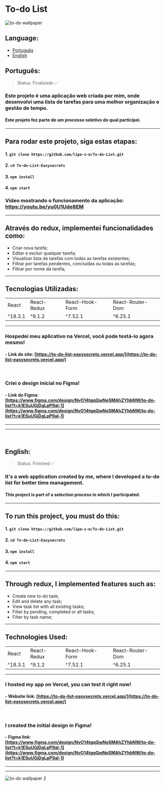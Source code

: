 # To-do List
![to-do wallpaper](https://github.com/user-attachments/assets/d11e5823-a907-4d00-b3f9-3409e5d34e41)

<a name="language"></a>
## Language: 
 - [Português](#languagePt)
 - [English](#languageEn)

<a id="languagePt"></a>
## Português:

> Status: Finalizado ✅

### Este projeto é uma aplicação web criada por mim, onde desenvolvi uma lista de tarefas para uma melhor organização e gestão de tempo.
#### Este projeto fez parte de um processo seletivo do qual participei.

---

## Para rodar este projeto, siga estas etapas:

#### 1. `git clone https://github.com/lipe-s-m/To-do-List.git`
#### 2. `cd To-do-List-Easysecrets`
#### 3. `npm install`
#### 4. `npm start`

### Vídeo mostrando o funcionamento da aplicação: https://youtu.be/yu0U1Ude8EM

---

## Através do redux, implementei funcionalidades como:

* Criar nova tarefa;
* Editar e excluir qualquer tarefa;
* Visualizar lista de tarefas com todas as tarefas existentes;
* Filtrar por tarefas pendentes, concluídas ou todas as tarefas;
* Filtrar por nome da tarefa;
---

## Tecnologias Utilizadas:

<table>
  <tr>
    <td>React</td>
    <td>React-Redux</td>
    <td>React-Hook-Form</td>
    <td>React-Router-Dom</td>
  </tr>
  <tr>
    <td>^18.3.1</td>
    <td>^9.1.2</td>
    <td>^7.52.1</td>
    <td>^6.25.1</td>
  </tr>
</table>

---

### Hospedei meu aplicativo na Vercel, você pode testá-lo agora mesmo!
#### - Link do site: [https://to-do-list-easysecrets.vercel.app/](https://to-do-list-easysecrets.vercel.app/)
<br/>

### Criei o design inicial no Figma!
#### - Link do Figma: [https://www.figma.com/design/NvO14tgqQwNeSMAhZYhbNW/to-do-list?t=k1ESuUGjDgLpP9al-1](https://www.figma.com/design/NvO14tgqQwNeSMAhZYhbNW/to-do-list?t=k1ESuUGjDgLpP9al-1)

---

---
<br/>

<a id="languageEn"></a>
## English:

> Status: Finished ✅

### It's a web application created by me, where I developed a to-do list for better time management.
#### This project is part of a selection process in which I participated.

---

## To run this project, you must do this:

#### 1. `git clone https://github.com/lipe-s-m/To-do-List.git`
#### 2. `cd To-do-List-Easysecrets`
#### 3. `npm install`
#### 4. `npm start`

---

## Through redux, I implemented features such as:

* Create new to-do task;
* Edit and delete any task;
* View task list with all existing tasks;
* Filter by pending, completed or all tasks;
* Filter by task name;
---

## Technologies Used:

<table>
  <tr>
    <td>React</td>
    <td>React-Redux</td>
    <td>React-Hook-Form</td>
    <td>React-Router-Dom</td>
  </tr>
  <tr>
    <td>^18.3.1</td>
    <td>^9.1.2</td>
    <td>^7.52.1</td>
    <td>^6.25.1</td>
  </tr>
</table>

---

### I hosted my app on Vercel, you can test it right now!
#### - Website link: [https://to-do-list-easysecrets.vercel.app/](https://to-do-list-easysecrets.vercel.app/)
<br/>

### I created the initial design in Figma!
#### - Figma link: [https://www.figma.com/design/NvO14tgqQwNeSMAhZYhbNW/to-do-list?t=k1ESuUGjDgLpP9al-1](https://www.figma.com/design/NvO14tgqQwNeSMAhZYhbNW/to-do-list?t=k1ESuUGjDgLpP9al-1)

---

---


![to-do wallpaper 2](https://github.com/user-attachments/assets/437f88b2-0111-4388-b939-65824ad67878)
